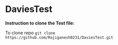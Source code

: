 # DaviesTest


**Instruction to clone the Test file:**

To clone repo 
```git clone https://github.com/Rajiganesh0231/DaviesTest.git```
